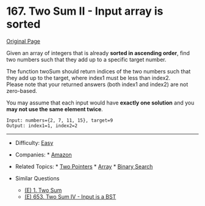 # 167. Two Sum II - Input array is sorted

[Original Page](https://leetcode.com/problems/two-sum-ii-input-array-is-sorted/description/)

Given an array of integers that is already **sorted in ascending order**, find two numbers such that they add up to a specific target number.

The function twoSum should return indices of the two numbers such that they add up to the target, where index1 must be less than index2.   
Please note that your returned answers (both index1 and index2) are not zero-based.

You may assume that each input would have **exactly one solution** and you **may not use the same element twice**.

```
Input: numbers={2, 7, 11, 15}, target=9
Output: index1=1, index2=2
```
---

* Difficulty: [Easy](https://leetcode.com/problemset/all/?difficulty=Easy)
* Companies:  * [Amazon](https://leetcode.com/company/amazon/)
* Related Topics: * [Two Pointers](https://leetcode.com/tag/two-pointers/)  * [Array](https://leetcode.com/tag/array/)  * [Binary Search](https://leetcode.com/tag/binary-search/)
   
* Similar Questions 
  * [(E) 1. Two Sum](https://leetcode.com/problems/two-sum/description/)
  * [(E) 653. Two Sum IV - Input is a BST](https://leetcode.com/problems/two-sum-iv-input-is-a-bst/description/)
